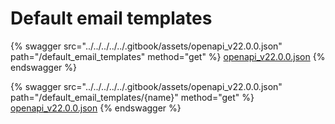 # Default email templates

{% swagger src="../../../../../.gitbook/assets/openapi_v22.0.0.json" path="/default_email_templates" method="get" %}
[openapi_v22.0.0.json](../../../../../.gitbook/assets/openapi_v22.0.0.json)
{% endswagger %}

{% swagger src="../../../../../.gitbook/assets/openapi_v22.0.0.json" path="/default_email_templates/{name}" method="get" %}
[openapi_v22.0.0.json](../../../../../.gitbook/assets/openapi_v22.0.0.json)
{% endswagger %}
